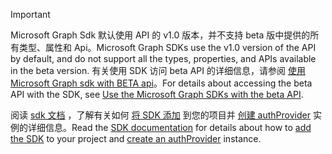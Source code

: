 <!-- markdownlint-disable MD041-->

> [!IMPORTANT]
> <span data-ttu-id="f87ee-101">Microsoft Graph Sdk 默认使用 API 的 v1.0 版本，并不支持 beta 版中提供的所有类型、属性和 Api。</span><span class="sxs-lookup"><span data-stu-id="f87ee-101">Microsoft Graph SDKs use the v1.0 version of the API by default, and do not support all the types, properties, and APIs available in the beta version.</span></span> <span data-ttu-id="f87ee-102">有关使用 SDK 访问 beta API 的详细信息，请参阅 [使用 Microsoft Graph sdk with BETA api](/graph/sdks/use-beta)。</span><span class="sxs-lookup"><span data-stu-id="f87ee-102">For details about accessing the beta API with the SDK, see [Use the Microsoft Graph SDKs with the beta API](/graph/sdks/use-beta).</span></span>
>
> <span data-ttu-id="f87ee-103">阅读 [sdk 文档](/graph/sdks/sdks-overview) ，了解有关如何 [将 SDK 添加](/graph/sdks/sdk-installation) 到您的项目并 [创建 authProvider](/graph/sdks/choose-authentication-providers) 实例的详细信息。</span><span class="sxs-lookup"><span data-stu-id="f87ee-103">Read the [SDK documentation](/graph/sdks/sdks-overview) for details about how to [add the SDK](/graph/sdks/sdk-installation) to your project and [create an authProvider](/graph/sdks/choose-authentication-providers) instance.</span></span>
